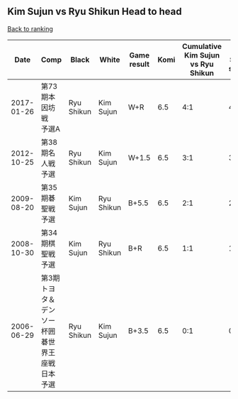 ## Kim Sujun vs Ryu Shikun Head to head

[Back to ranking](../../index.md)




| **Date** | **Comp** | **Black** | **White** | **Game result** | **Komi** | **Cumulative Kim Sujun vs Ryu Shikun** | **Kim Sujun streak** | **Ryu Shikun streak** | 
| --- | --- | --- | --- | --- | --- | --- | --- | --- |
| 2017-01-26 | 第73期本因坊戦　予選A | Ryu Shikun | Kim Sujun | W+R | 6.5 | 4:1 | 4 | 0 | 
| 2012-10-25 | 第38期名人戦予選 | Ryu Shikun | Kim Sujun | W+1.5 | 6.5 | 3:1 | 3 | 0 | 
| 2009-08-20 | 第35期碁聖戦予選 | Kim Sujun | Ryu Shikun | B+5.5 | 6.5 | 2:1 | 2 | 0 | 
| 2008-10-30 | 第34期棋聖戦予選 | Kim Sujun | Ryu Shikun | B+R | 6.5 | 1:1 | 1 | 0 | 
| 2006-06-29 | 第3期トヨタ＆デンソー杯囲碁世界王座戦日本予選 | Ryu Shikun | Kim Sujun | B+3.5 | 6.5 | 0:1 | 0 | 1 |




